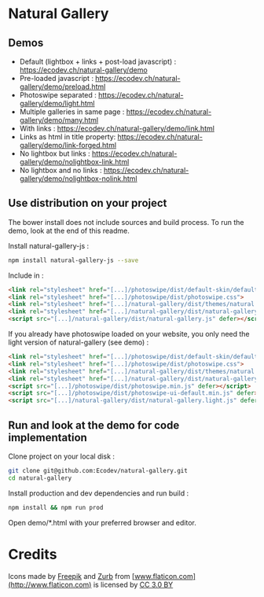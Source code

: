 Natural Gallery
============================

Demos 
-----
* Default (lightbox + links + post-load javascript) : https://ecodev.ch/natural-gallery/demo
* Pre-loaded javascript : https://ecodev.ch/natural-gallery/demo/preload.html
* Photoswipe separated : https://ecodev.ch/natural-gallery/demo/light.html
* Multiple galleries in same page : https://ecodev.ch/natural-gallery/demo/many.html
* With links : https://ecodev.ch/natural-gallery/demo/link.html
* Links as html in title property: https://ecodev.ch/natural-gallery/demo/link-forged.html
* No lightbox but links : https://ecodev.ch/natural-gallery/demo/nolightbox-link.html
* No lightbox and no links : https://ecodev.ch/natural-gallery/demo/nolightbox-nolink.html

Use distribution on your project 
-----

The bower install does not include sources and build process. To run the demo, look at the end of this readme. 

Install natural-gallery-js :

```sh
npm install natural-gallery-js --save
```

Include in <head> : 

```html
<link rel="stylesheet" href="[...]/photoswipe/dist/default-skin/default-skin.css">
<link rel="stylesheet" href="[...]/photoswipe/dist/photoswipe.css">
<link rel="stylesheet" href="[...]/natural-gallery/dist/themes/natural.css">
<link rel="stylesheet" href="[...]/natural-gallery/dist/natural-gallery.min.css">
<script src="[...]/natural-gallery/dist/natural-gallery.js" defer></script>
```

If you already have photoswipe loaded on your website, you only need the light version of natural-gallery (see demo) : 

```html
<link rel="stylesheet" href="[...]/photoswipe/dist/default-skin/default-skin.css">
<link rel="stylesheet" href="[...]/photoswipe/dist/photoswipe.css">
<link rel="stylesheet" href="[...]/natural-gallery/dist/themes/natural.css">
<link rel="stylesheet" href="[...]/natural-gallery/dist/natural-gallery.min.css">
<script src="[...]/photoswipe/dist/photoswipe.min.js" defer></script>
<script src="[...]/photoswipe/dist/photoswipe-ui-default.min.js" defer></script>
<script src="[...]/natural-gallery/dist/natural-gallery.light.js" defer></script>
```

Run and look at the demo for code implementation
-----

Clone project on your local disk :

```sh
git clone git@github.com:Ecodev/natural-gallery.git 
cd natural-gallery
```

Install production and dev dependencies and run build :

```sh
npm install && npm run prod
```

Open demo/*.html with your preferred browser and editor.


Credits
============================

Icons made by [Freepik](http://www.freepik.com) and [Zurb](http://www.flaticon.com/authors/zurb) from [www.flaticon.com](http://www.flaticon.com) is licensed by [CC 3.0 BY](http://creativecommons.org/licenses/by/3.0/)

